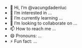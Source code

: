 - 👋 Hi, I’m @vacungdadenluc
- 👀 I’m interested in ...
- 🌱 I’m currently learning ...
- 💞️ I’m looking to collaborate on ...
- 📫 How to reach me ...
- 😄 Pronouns: ...
- ⚡ Fun fact: ...

<!---
vacungdadenluc/vacungdadenluc is a ✨ special ✨ repository because its `README.md` (this file) appears on your GitHub profile.
You can click the Preview link to take a look at your changes.
--->
